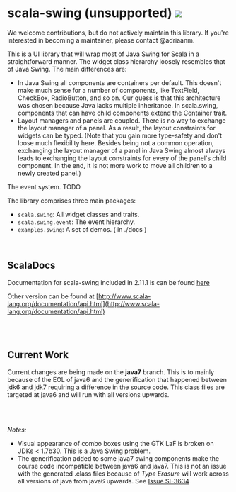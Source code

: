 scala-swing (unsupported) [<img src="https://api.travis-ci.org/scala/scala-swing.png"/>](https://travis-ci.org/scala/scala-swing)
=========

We welcome contributions, but do not actively maintain this library.
If you're interested in becoming a maintainer, please contact @adriaanm.

This is a UI library that will wrap most of Java Swing for Scala in a straightforward manner. 
The widget class hierarchy loosely resembles that of Java Swing. The main differences are:

- In Java Swing all components are containers per default. This doesn't make much sense for
  a number of components, like TextField, CheckBox, RadioButton, and so on. Our guess is that 
  this architecture was chosen because Java lacks multiple inheritance. 
  In scala.swing, components that can have child components extend the Container trait.
-  Layout managers and panels are coupled. There is no way to exchange the layout manager
  of a panel. As a result, the layout constraints for widgets can be typed. 
  (Note that you gain more type-safety and don't loose much flexibility here. Besides 
  being not a common operation, exchanging the layout manager of a panel in Java 
  Swing almost always leads to exchanging the layout constraints for every of the panel's 
  child component. In the end, it is not more work to move all children to a newly created 
  panel.)
   
  The event system. TODO
  

The library comprises three main packages:

- `scala.swing`: All widget classes and traits.
- `scala.swing.event`: The event hierarchy.
- `examples.swing`: A set of demos. ( in ./docs )

<br>

ScalaDocs
---

Documentation for scala-swing included in 2.11.1 is can be found [here](http://www.scala-lang.org/api/2.11.1/scala-swing/#scala.swing.package)

Other version can be found at [http://www.scala-lang.org/documentation/api.html](http://www.scala-lang.org/documentation/api.html) 

<br><br>

Current Work
---

Current changes are being made on the **java7** branch. This is to mainly because of the EOL of java6 and the generification that happened between jdk6 and jdk7 requiring a difference in the source code. This class files are targeted at java6 and will run with all versions upwards. 

<br><br>

_Notes:_

- Visual appearance of combo boxes using the GTK LaF is broken on JDKs < 1.7b30. This is a Java Swing problem.
- The generification added to some java7 swing components make the course code incompatible between java6 and java7. This is not an issue with the generated .class files because of _Type Erasure_ will work across all versions of java from java6 upwards. See [Issue SI-3634](https://issues.scala-lang.org/browse/SI-3634)






